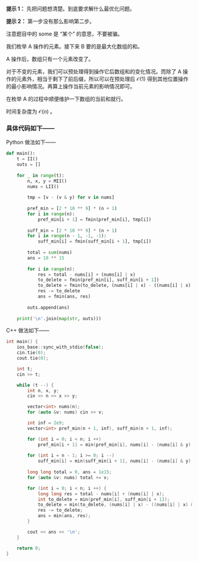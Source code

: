 **提示 1：** 先把问题想清楚。到底要求解什么最优化问题。

**提示 2：** 第一步没有那么影响第二步。

注意题目中的 some 是 “某个” 的意思，不要被骗。

我们枚举 A 操作的元素。接下来 B 要的是最大化数组的和。

A 操作后，数组只有一个元素改变了。

对于不变的元素，我们可以预处理得到操作它后数组和的变化情况。而除了 A 操作的元素外，相当于剩下了前后缀，所以可以在预处理后 $\mathcal{O}(1)$ 得到其他位置操作的最小影响情况。再算上操作当前元素的影响情况即可。

在枚举 A 的过程中顺便维护一下数组的当前和就行。

时间复杂度为 $\mathcal{O}(n)$ 。

### 具体代码如下——

Python 做法如下——

```Python []
def main():
    t = II()
    outs = []
    
    for _ in range(t):
        n, x, y = MII()
        nums = LII()
        
        tmp = [v - (v & y) for v in nums]
        
        pref_min = [2 * 10 ** 9] * (n + 1)
        for i in range(n):
            pref_min[i + 1] = fmin(pref_min[i], tmp[i])
        
        suff_min = [2 * 10 ** 9] * (n + 1)
        for i in range(n - 1, -1, -1):
            suff_min[i] = fmin(suff_min[i + 1], tmp[i])
    
        total = sum(nums)
        ans = 10 ** 15
        
        for i in range(n):
            res = total - nums[i] + (nums[i] | x)
            to_delete = fmin(pref_min[i], suff_min[i + 1])
            to_delete = fmin(to_delete, (nums[i] | x) - ((nums[i] | x) & y))
            res -= to_delete
            ans = fmin(ans, res)
        
        outs.append(ans)
    
    print('\n'.join(map(str, outs)))
```

C++ 做法如下——

```cpp []
int main() {
    ios_base::sync_with_stdio(false);
    cin.tie(0);
    cout.tie(0);

    int t;
    cin >> t;

    while (t --) {
        int n, x, y;
        cin >> n >> x >> y;

        vector<int> nums(n);
        for (auto &v: nums) cin >> v;

        int inf = 2e9;
        vector<int> pref_min(n + 1, inf), suff_min(n + 1, inf);

        for (int i = 0; i < n; i ++)
            pref_min[i + 1] = min(pref_min[i], nums[i] - (nums[i] & y));
        
        for (int i = n - 1; i >= 0; i --)
            suff_min[i] = min(suff_min[i + 1], nums[i] - (nums[i] & y));
        
        long long total = 0, ans = 1e15;
        for (auto &v: nums) total += v;

        for (int i = 0; i < n; i ++) {
            long long res = total - nums[i] + (nums[i] | x);
            int to_delete = min(pref_min[i], suff_min[i + 1]);
            to_delete = min(to_delete, (nums[i] | x) - ((nums[i] | x) & y));
            res -= to_delete;
            ans = min(ans, res);
        }

        cout << ans << '\n';
    }

    return 0;
}
```
